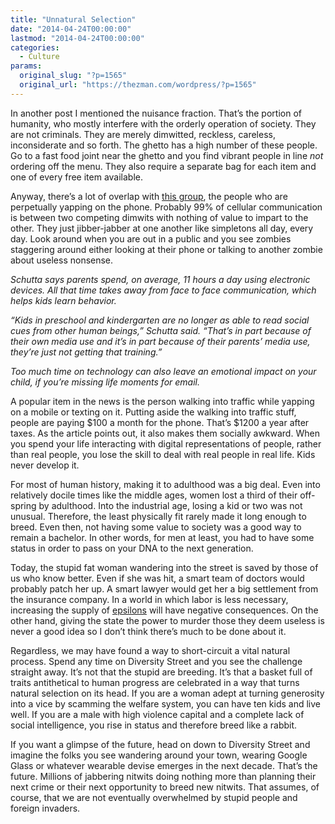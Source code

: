 ```yaml
---
title: "Unnatural Selection"
date: "2014-04-24T00:00:00"
lastmod: "2014-04-24T00:00:00"
categories:
  - Culture
params:
  original_slug: "?p=1565"
  original_url: "https://thezman.com/wordpress/?p=1565"
---
```


In another post I mentioned the nuisance fraction. That’s the portion of
humanity, who mostly interfere with the orderly operation of society.
They are not criminals. They are merely dimwitted, reckless, careless,
inconsiderate and so forth. The ghetto has a high number of these
people. Go to a fast food joint near the ghetto and you find vibrant
people in line *not* ordering off the menu. They also require a separate
bag for each item and one of every free item available.

Anyway, there’s a lot of overlap with <a
href="http://minnesota.cbslocal.com/2014/04/21/put-down-the-phone-parents-it-could-be-affecting-your-kids/"
rel="noopener noreferrer" target="_blank">this group</a>, the people who
are perpetually yapping on the phone. Probably 99% of cellular
communication is between two competing dimwits with nothing of value to
impart to the other. They just jibber-jabber at one another like
simpletons all day, every day. Look around when you are out in a public
and you see zombies staggering around either looking at their phone or
talking to another zombie about useless nonsense.

*Schutta says parents spend, on average, 11 hours a day using electronic
devices. All that time takes away from face to face communication, which
helps kids learn behavior.*

*“Kids in preschool and kindergarten are no longer as able to read
social cues from other human beings,” Schutta said. “That’s in part
because of their own media use and it’s in part because of their
parents’ media use, they’re just not getting that training.”*

*Too much time on technology can also leave an emotional impact on your
child, if you’re missing life moments for email.*

A popular item in the news is the person walking into traffic while
yapping on a mobile or texting on it. Putting aside the walking into
traffic stuff, people are paying $100 a month for the phone. That’s
$1200 a year after taxes. As the article points out, it also makes them
socially awkward. When you spend your life interacting with digital
representations of people, rather than real people, you lose the skill
to deal with real people in real life. Kids never develop it.

For most of human history, making it to adulthood was a big deal. Even
into relatively docile times like the middle ages, women lost a third of
their off-spring by adulthood. Into the industrial age, losing a kid or
two was not unusual. Therefore, the least physically fit rarely made it
long enough to breed. Even then, not having some value to society was a
good way to remain a bachelor. In other words, for men at least, you had
to have some status in order to pass on your DNA to the next generation.

Today, the stupid fat woman wandering into the street is saved by those
of us who know better. Even if she was hit, a smart team of doctors
would probably patch her up. A smart lawyer would get her a big
settlement from the insurance company. In a world in which labor is less
necessary, increasing the supply of
<a href="http://www.urbandictionary.com/define.php?term=epsilon"
rel="noopener noreferrer" target="_blank">epsilons</a> will have
negative consequences. On the other hand, giving the state the power to
murder those they deem useless is never a good idea so I don’t think
there’s much to be done about it.

Regardless, we may have found a way to short-circuit a vital natural
process. Spend any time on Diversity Street and you see the challenge
straight away. It’s not that the stupid are breeding. It’s that a basket
full of traits antithetical to human progress are celebrated in a way
that turns natural selection on its head. If you are a woman adept at
turning generosity into a vice by scamming the welfare system, you can
have ten kids and live well. If you are a male with high violence
capital and a complete lack of social intelligence, you rise in status
and therefore breed like a rabbit.

If you want a glimpse of the future, head on down to Diversity Street
and imagine the folks you see wandering around your town, wearing Google
Glass or whatever wearable devise emerges in the next decade. That’s the
future. Millions of jabbering nitwits doing nothing more than planning
their next crime or their next opportunity to breed new nitwits. That
assumes, of course, that we are not eventually overwhelmed by stupid
people and foreign invaders.
